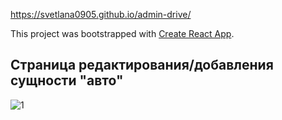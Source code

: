 https://svetlana0905.github.io/admin-drive/

This project was bootstrapped with [Create React App](https://github.com/facebook/create-react-app).
## Страница редактирования/добавления сущности "авто"
![1](https://user-images.githubusercontent.com/75973334/195681437-bc6a66db-1a6a-4a47-ab03-3f69efb04ff2.jpg)
